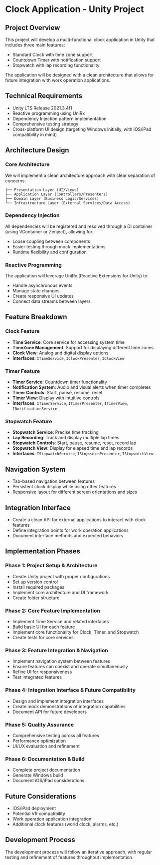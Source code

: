 # Clock Application - Unity Project

## Project Overview

This project will develop a multi-functional clock application in Unity that includes three main features:

- Standard Clock with time zone support
- Countdown Timer with notification support
- Stopwatch with lap recording functionality

The application will be designed with a clean architecture that allows for future integration with work operation applications.

## Technical Requirements

- Unity LTS Release 2021.3.4f1
- Reactive programming using UniRx
- Dependency Injection pattern implementation
- Comprehensive testing strategy
- Cross-platform UI design (targeting Windows initially, with iOS/iPad compatibility in mind)

## Architecture Design

### Core Architecture

We will implement a clean architecture approach with clear separation of concerns:

```
├── Presentation Layer (UI/Views)
├── Application Layer (Controllers/Presenters)
├── Domain Layer (Business Logic/Services)
└── Infrastructure Layer (External Services/Data Access)
```

### Dependency Injection

All dependencies will be registered and resolved through a DI container (using VContainer or Zenject), allowing for:

- Loose coupling between components
- Easier testing through mock implementations
- Runtime flexibility and configuration

### Reactive Programming

The application will leverage UniRx (Reactive Extensions for Unity) to:

- Handle asynchronous events
- Manage state changes
- Create responsive UI updates
- Connect data streams between layers

## Feature Breakdown

### Clock Feature

- **Time Service**: Core service for accessing system time
- **TimeZone Management**: Support for displaying different time zones
- **Clock View**: Analog and digital display options
- **Interfaces**: `ITimeService`, `IClockPresenter`, `IClockView`

### Timer Feature

- **Timer Service**: Countdown timer functionality
- **Notification System**: Audio and visual alerts when timer completes
- **Timer Controls**: Start, pause, resume, reset
- **Timer View**: Display with intuitive controls
- **Interfaces**: `ITimerService`, `ITimerPresenter`, `ITimerView`, `INotificationService`

### Stopwatch Feature

- **Stopwatch Service**: Precise time tracking
- **Lap Recording**: Track and display multiple lap times
- **Stopwatch Controls**: Start, pause, resume, reset, record lap
- **Stopwatch View**: Display for elapsed time and lap records
- **Interfaces**: `IStopwatchService`, `IStopwatchPresenter`, `IStopwatchView`

## Navigation System

- Tab-based navigation between features
- Persistent clock display while using other features
- Responsive layout for different screen orientations and sizes

## Integration Interface

- Create a clean API for external applications to interact with clock features
- Define integration points for work operation applications
- Document interface methods and expected behaviors

## Implementation Phases

### Phase 1: Project Setup & Architecture

- Create Unity project with proper configurations
- Set up version control
- Install required packages
- Implement core architecture and DI framework
- Create folder structure

### Phase 2: Core Feature Implementation

- Implement Time Service and related interfaces
- Build basic UI for each feature
- Implement core functionality for Clock, Timer, and Stopwatch
- Create tests for core services

### Phase 3: Feature Integration & Navigation

- Implement navigation system between features
- Ensure features can coexist and operate simultaneously
- Refine UI for responsiveness
- Test integrated features

### Phase 4: Integration Interface & Future Compatibility

- Design and implement integration interfaces
- Create mock demonstrations of integration capabilities
- Document API for future developers

### Phase 5: Quality Assurance

- Comprehensive testing across all features
- Performance optimization
- UI/UX evaluation and refinement

### Phase 6: Documentation & Build

- Complete project documentation
- Generate Windows build
- Document iOS/iPad considerations

## Future Considerations

- iOS/iPad deployment
- Potential VR compatibility
- Work operation application integration
- Additional clock features (world clock, alarms, etc.)

## Development Process

The development process will follow an iterative approach, with regular testing and refinement of features throughout implementation.
